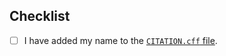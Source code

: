 ## Checklist

- [ ] I have added my name to the [`CITATION.cff` file](https://github.com/agdestein/IncompressibleNavierStokes.jl/blob/main/README.md).
